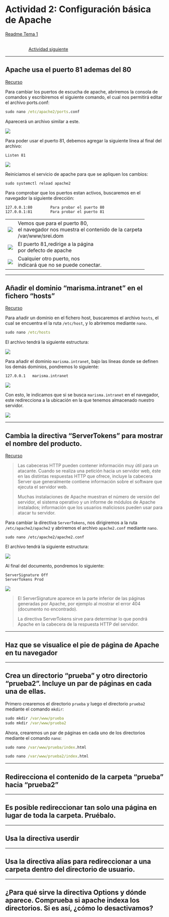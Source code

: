 # Actividad 2: Configuración básica de Apache

[Readme Tema 1](/Tema1/readme.md)

&emsp;&emsp;&emsp;&emsp;&emsp;&emsp;&emsp;&emsp;&emsp;&emsp;&emsp;&emsp;&emsp;&emsp;&emsp;&emsp;&emsp;&emsp;&emsp;&emsp;&emsp;&emsp;&emsp;&emsp;&emsp;&emsp;&emsp;&emsp;&emsp;&emsp;&emsp;&emsp;&emsp;&emsp;&emsp;&emsp;&emsp;&emsp;&emsp;&emsp;&emsp;
[Actividad siguiente](1.2.md)

---
## Apache usa el puerto 81 ademas del 80

[Recurso](https://www.tecmint.com/change-apache-port-in-linux/)

Para cambiar los puertos de escucha de apache, abriremos la consola de comandos y escribiremos el siguiente comando, el cual nos permitirá editar el archivo ports.conf:

``` cmd
sudo nano /etc/apache2/ports.conf
```

Aparecerá un archivo similar a este.

![](res/1.2/1.png)

Para poder usar el puerto 81, debemos agregar la siguiente línea al final del archivo:

```
Listen 81
```

![](res/1.2/2.png)

Reiniciamos el servicio de apache para que se apliquen los cambios:

```
sudo systemctl reload apache2
```


Para comprobar que los puertos estan activos, buscaremos en el navegador la siguiente dirección:

```
127.0.0.1:80        Para probar el puerto 80
127.0.0.1:81        Para probar el puerto 81
```

|  |  |
| --- | --- |
| ![](res/1.2/3.png) |  Vemos que para el puerto 80,<br>el navegador nos muestra el contenido de la carpeta<br>/var/www/srei.dom |
| ![](res/1.2/4.png) |  El puerto 81,redirige a la página<br>por defecto de apache |
| ![](res/1.2/5.png) | Cualquier otro puerto, nos<br>indicará que no se puede conectar. |

---

## Añadir el dominio “marisma.intranet” en el fichero “hosts”

[Recurso](https://www.btactic.com/editar-y-modificar-archivo-hosts-en-linux/)

Para añadir un dominio en el fichero host, buscaremos el archivo `hosts`, el cual se encuentra el la ruta `/etc/host`, y lo abriremos mediante `nano`.

``` cmd
sudo nano /etc/hosts
```

El archivo tendrá la siguiente estructura:

![](res/1.2/6.png)

Para añadir el dominio `marisma.intranet`, bajo las líneas donde se definen los demás dominios, pondremos lo siguiente:

```
127.0.0.1   marisma.intranet
```

![](res/1.2/7.png)

Con esto, le indicamos que si se busca `marisma.intranet` en el navegador, este redirecciona a la ubicación en la que tenemos almacenado nuestro servidor.

![](res/1.2/8.png)

---

## Cambia la directiva “ServerTokens” para mostrar el nombre del producto.

[Recurso](https://medium.com/guayoyo/hardening-asegurando-apache-abc52f87d750)

> Las cabeceras HTTP pueden contener información muy útil para un atacante. Cuando se realiza una petición hacia un servidor web, éste en las distintas respuestas HTTP que ofrece, incluye la cabecera Server que generalmente contiene información sobre el software que ejecuta el servidor web.
>
> Muchas instalaciones de Apache muestran el número de versión del servidor, el sistema operativo y un informe de módulos de Apache instalados; información que los usuarios maliciosos pueden usar para atacar tu servidor.

Para cambiar la directiva `ServerTokens`, nos dirigiremos a la ruta `/etc/apache2/apache2` y abriremos el archivo `apache2.conf` mediante `nano`.

```
sudo nano /etc/apache2/apache2.conf
```

El archivo tendrá la siguiente estructura:

![](res/1.2/9.png)

Al final del documento, pondremos lo siguiente:

```
ServerSignature Off
ServerTokens Prod
```

![](res/1.2/10.png)

> El ServerSignature aparece en la parte inferior de las páginas generadas por Apache, por ejemplo al mostrar el error 404 (documento no encontrado).
>
> La directiva ServerTokens sirve para determinar lo que pondrá Apache en la cabecera de la respuesta HTTP del servidor.

---

## Haz que se visualice el pie de página de Apache en tu navegador



---

## Crea un directorio “prueba” y otro directorio “prueba2”. Incluye un par de páginas en cada una de ellas.

Primero crearemos el directorio `prueba` y luego el directorio `prueba2` mediante el comando `mkdir`:

``` cmd
sudo mkdir /var/www/prueba
sudo mkdir /var/www/prueba2
```

Ahora, crearemos un par de páginas en cada uno de los directorios mediante el comando `nano`:

``` cmd
sudo nano /var/www/prueba/index.html

```

``` cmd
sudo nano /var/www/prueba2/index.html
```

---

## Redirecciona el contenido de la carpeta “prueba” hacia “prueba2”
	
---

## Es posible redireccionar tan solo una página en lugar de toda la carpeta. Pruébalo.
	
---

## Usa la directiva userdir
	
---

## Usa la directiva alias para redireccionar a una carpeta dentro del directorio de usuario.
	
---

## ¿Para qué sirve la directiva Options y dónde aparece. Comprueba si apache indexa los directorios. Si es así, ¿cómo lo desactivamos?
